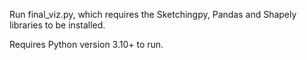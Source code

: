 Run final_viz.py, which requires the Sketchingpy, Pandas and Shapely libraries to be installed.

Requires Python version 3.10+ to run.
